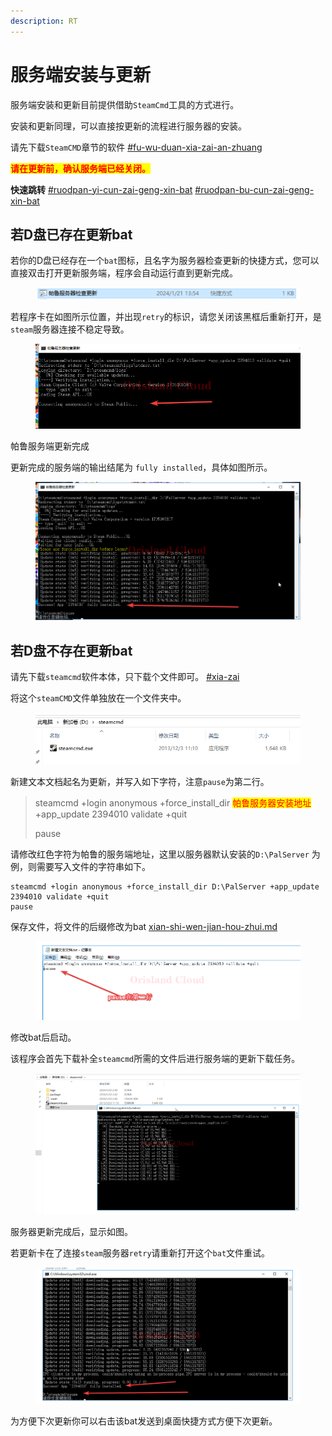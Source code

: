 ```yaml
---
description: RT
---
```


# 服务端安装与更新

服务端安装和更新目前提供借助`SteamCmd`工具的方式进行。

安装和更新同理，可以直接按更新的流程进行服务器的安装。

请先下载`SteamCMD`章节的软件 [#fu-wu-duan-xia-zai-an-zhuang](../fu-wu-duan-an-zhuang-yu-geng-xin/steamcmd-an-zhuang-ren-he-fu-wu-duan.md#fu-wu-duan-xia-zai-an-zhuang "mention")

<mark style="color:red;">**请在更新前，确认服务端已经关闭。**</mark>

**快速跳转** [#ruodpan-yi-cun-zai-geng-xin-bat](fu-wu-duan-an-zhuang-yu-geng-xin.md#ruodpan-yi-cun-zai-geng-xin-bat "mention") [#ruodpan-bu-cun-zai-geng-xin-bat](fu-wu-duan-an-zhuang-yu-geng-xin.md#ruodpan-bu-cun-zai-geng-xin-bat "mention")

## 若D盘已存在更新bat

若你的D盘已经存在一个`bat`图标，且名字为服务器检查更新的快捷方式，您可以直接双击打开更新服务端，程序会自动运行直到更新完成。

<figure><img src="../../../.gitbook/assets/image (50).png" alt=""><figcaption></figcaption></figure>

若程序卡在如图所示位置，并出现`retry`的标识，请您关闭该黑框后重新打开，是`steam`服务器连接不稳定导致。

<figure><img src="../../../.gitbook/assets/chrome_K5Ffi0LYCt.png" alt=""><figcaption></figcaption></figure>

帕鲁服务端更新完成

更新完成的服务端的输出结尾为 `fully installed`，具体如图所示。

<figure><img src="../../../.gitbook/assets/chrome_Pay9Lgw29J.png" alt=""><figcaption></figcaption></figure>

## 若D盘不存在更新bat

请先下载`steamcmd`软件本体，只下载个文件即可。 [#xia-zai](../fu-wu-duan-an-zhuang-yu-geng-xin/steamcmd-gong-ju-an-zhuang.md#xia-zai "mention")

将这个`steamCMD`文件单独放在一个文件夹中。

<figure><img src="../../../.gitbook/assets/image (51).png" alt=""><figcaption></figcaption></figure>

新建文本文档起名为更新，并写入如下字符，注意`pause`为第二行。

> steamcmd +login anonymous +force\_install\_dir <mark style="color:red;">帕鲁服务器安装地址</mark> +app\_update 2394010 validate +quit
>
> pause

请修改红色字符为帕鲁的服务端地址，这里以服务器默认安装的`D:\PalServer` 为例，则需要写入文件的字符串如下。

```
steamcmd +login anonymous +force_install_dir D:\PalServer +app_update 2394010 validate +quit
pause
```

保存文件，将文件的后缀修改为bat [xian-shi-wen-jian-hou-zhui.md](../../../xi-tong-bian-xie-cao-zuo/xian-shi-wen-jian-hou-zhui.md "mention")

<figure><img src="../../../.gitbook/assets/mstsc_RZTPnBUQ43.png" alt=""><figcaption></figcaption></figure>

修改bat后启动。

该程序会首先下载补全`steamcmd`所需的文件后进行服务端的更新下载任务。

<figure><img src="../../../.gitbook/assets/mstsc_dLrflKTovi.png" alt=""><figcaption></figcaption></figure>

服务器更新完成后，显示如图。

若更新卡在了连接`steam`服务器`retry`请重新打开这个`bat`文件重试。

<figure><img src="../../../.gitbook/assets/mstsc_7ILAKxBi7r.png" alt=""><figcaption></figcaption></figure>

为方便下次更新你可以右击该bat发送到桌面快捷方式方便下次更新。
